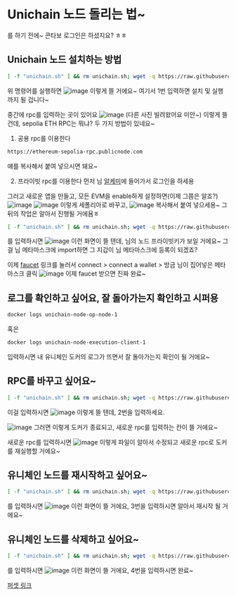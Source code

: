 # Unichain 노드 돌리는 법~
를 하기 전에~ 콘타보 로그인은 하셨지요? ㅎㅎ

## Unichain 노드 설치하는 방법
```bash
[ -f "unichain.sh" ] && rm unichain.sh; wget -q https://raw.githubusercontent.com/koinlove/unichain/main/unichain.sh && chmod +x unichain.sh && ./unichain.sh
```
위 명령어를 실행하면
![image](https://github.com/user-attachments/assets/59acb97c-ba6a-4062-9f57-6d71b87c6119)
이렇게 뜰 거에요~ 여기서 1번 입력하면 설치 및 실행까지 될 겁니다~

중간에 rpc를 입력하는 곳이 있어요
![image](https://github.com/user-attachments/assets/16d424e1-f6d9-4217-8956-0cf640e0b1b6)
(다른 사진 빌려왔어요 미안~)
이렇게 뜰 건데, sepolia ETH RPC는 뭐냐? 두 가지 방법이 있네요~

1) 공용 rpc를 이용한다
```bash
https://ethereum-sepolia-rpc.publicnode.com
```
얘를 복사해서 붙여 넣으시면 돼요~

2) 프라이빗 rpc를 이용한다
먼저 님 [알케미](https://auth.alchemy.com/?redirectUrl=https%3A%2F%2Fdashboard.alchemy.com)에 들어가서 로그인을 하세용

그러고 새로운 앱을 만들고, 모든 EVM을 enable하게 설정하면(이제 그쯤은 알죠?)
![image](https://github.com/user-attachments/assets/aa2db49b-423c-491a-ba07-8705dae6aca9)
![image](https://github.com/user-attachments/assets/d8e77b2e-dbd7-4651-ab00-5039af60334e)
이렇게 세폴리아로 바꾸고, 
![image](https://github.com/user-attachments/assets/0d2acd64-c399-418e-9e88-ee48b1e9867b)
복사해서 붙여 넣으세용~ 그 뒤의 작업은 알아서 진행될 거에욤ㅎ 

```bash
[ -f "unichain.sh" ] && rm unichain.sh; wget -q https://raw.githubusercontent.com/koinlove/unichain/main/unichain.sh && chmod +x unichain.sh && ./unichain.sh
```
를 입력하시면
![image](https://github.com/user-attachments/assets/1077c540-01fd-43da-b6f3-e2968a2d33ad)
이런 화면이 뜰 텐데, 님의 노드 프라이빗키가 보일 거에요~ 그걸 님 메타마스크에 import하면 그 지갑이 님 메타마스크에 등록이 되겠죠?

이제 [faucet](https://thirdweb.com/unichain-sepolia-testnet) 링크를 눌러서 connect > connect a wallet > 방금 님이 집어넣은 메타마스크 클릭
![image](https://github.com/user-attachments/assets/f5df77a7-9605-47ac-880e-dc87bb695cb1)
이제 faucet 받으면 진짜 완료~

## 로그를 확인하고 싶어요, 잘 돌아가는지 확인하고 시퍼용
```bash
docker logs unichain-node-op-node-1
```
혹은
```bash
docker logs unichain-node-execution-client-1
```
입력하시면 내 유니체인 도커의 로그가 뜨면서 잘 돌아가는지 확인이 될 거에요~

## RPC를 바꾸고 싶어요~
```bash
[ -f "unichain.sh" ] && rm unichain.sh; wget -q https://raw.githubusercontent.com/koinlove/unichain/main/unichain.sh && chmod +x unichain.sh && ./unichain.sh
```
이걸 입력하시면
![image](https://github.com/user-attachments/assets/8b1ed26d-68af-4d62-924c-4e307500e98c)
이렇게 뜰 텐데, 2번을 입력하세요.

![image](https://github.com/user-attachments/assets/16d424e1-f6d9-4217-8956-0cf640e0b1b6)
그러면 이렇게 도커가 종료되고, 새로운 rpc를 입력하는 칸이 뜰 거에요~ 

새로운 rpc를 입력하시면
![image](https://github.com/user-attachments/assets/54a35ed5-5918-46b0-8306-339f6eade0cd)
이렇게 파일이 알아서 수정되고 새로운 rpc로 도커를 재실행할 거에요~

## 유니체인 노드를 재시작하고 싶어요~
```bash
[ -f "unichain.sh" ] && rm unichain.sh; wget -q https://raw.githubusercontent.com/koinlove/unichain/main/unichain.sh && chmod +x unichain.sh && ./unichain.sh
```
를 입력하시면
![image](https://github.com/user-attachments/assets/71e55897-1567-4c88-a2f1-e77a97e2409f)
이런 화면이 뜰 거에요, 3번을 입력하시면 알아서 재시작 될 거에요~


## 유니체인 노드를 삭제하고 싶어요~
```bash
[ -f "unichain.sh" ] && rm unichain.sh; wget -q https://raw.githubusercontent.com/koinlove/unichain/main/unichain.sh && chmod +x unichain.sh && ./unichain.sh
```
를 입력하시면
![image](https://github.com/user-attachments/assets/9b87b2ab-7a1a-48cd-a383-20fe49a41cd4)
이런 화면이 뜰 거에요, 4번을 입력하시면 완료~

[퍼셋 링크](https://thirdweb.com/unichain-sepolia-testnet)
